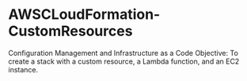 # AWSCLoudFormation-CustomResources
Configuration Management and Infrastructure as a Code
Objective:
To create a stack with a custom resource, a Lambda function, and an EC2 instance. 

